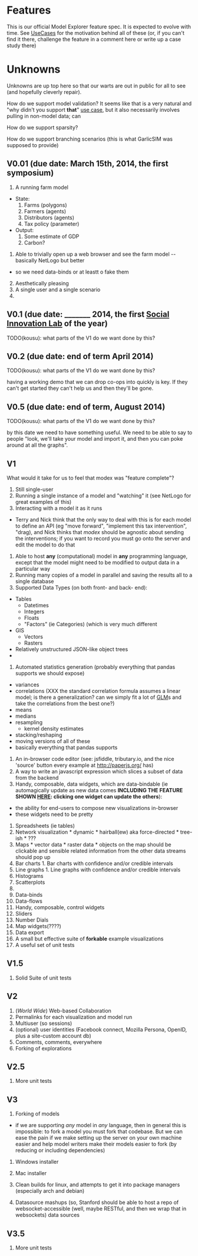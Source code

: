 Features
========

This is our official Model Explorer feature spec. It is expected to evolve with time. 
See [UseCases](UseCases.md) for the motivation behind all of these
(or, if you can't find it there, challenge the feature in a comment here or write up a case study there)


# Unknowns

Unknowns are up top here so that our warts are out in public for all to see (and hopefully cleverly repair).

How do we support model validation? It seems like that is a very natural and "why didn't you support **that**" [use case](UseCases.md), but it also necessarily involves pulling in non-model data; can

How do we support sparsity?

How do we support branching scenarios (this is what GarlicSIM was supposed to provide)

## V0.01 (due date: March 15th, 2014, the first symposium)

1. A running farm model
  * State:
    1. Farms (polygons)
    2. Farmers (agents)
    3. Distributors (agents)
    4. Tax policy (parameter)
  * Output:
    1. Some estimate of GDP
    2. Carbon?
1. Able to trivially open up a web browser and see the farm model -- basically NetLogo but better
  * so we need data-binds or at leastt o fake them
2. Aesthetically pleasing
3. A single user and a single scenario
4. 

## V0.1 (due date: _______ 2014, the first [Social Innovation Lab](http://sig.uwaterloo.ca/feature/social-innovation-labs) of the year)

TODO(kousu): what parts of the V1 do we want done by this?

## V0.2 (due date: end of term April 2014)

TODO(kousu): what parts of the V1 do we want done by this?

having a working demo that we can drop co-ops into quickly is key. If they can't get started they can't help us and then they'll be gone.

## V0.5 (due date: end of term, August 2014)

TODO(kousu): what parts of the V1 do we want done by this?

by this date we need to have something useful. We need to be able to say to people "look, we'll take your model and import it, and then you can poke around at all the graphs".

## V1

What would it take for us to feel that modex was "feature complete"?

1. Still single-user
1. Running a single instance of a model and "watching" it (see NetLogo for great examples of this)
1.  Interacting with a model it as it runs
  * Terry and Nick think that the only way to deal with this is for each model to define an API (eg "move forward", "implement this tax intervention", "drag), and Nick thinks that _modex_ should be agnostic about sending the interventions; if you want to record you must go onto the server and edit the model to do that
1. Able to host **any** (computational) model in **any** programming language, except that the model might need to be modified to output data in a particular way
1. Running many copies of a model in parallel and saving the results all to a single database
2. Supported Data Types (on both front- and back- end):
  * Tables
    * Datetimes
    * Integers
    * Floats
    * "Factors" (ie Categories) (which is very much different
  * GIS
    * Vectors
    * Rasters
  * Relatively unstructured JSON-like object trees
  * 
1. Automated statistics generation (probably everything that pandas supports we should expose)
  * variances
  * correlations (XXX the standard correlation formula assumes a linear model; is there a generalization? can we simply fit a lot of [GLM](https://duckduckgo.com/Generalized_linear_model)s and take the correlations from the best one?)
  * means
  * medians
  * resampling
    * kernel density estimates
  * stacking/reshaping
  * moving versions of all of these
  * basically everything that pandas supports
1. An in-browser code editor (see: jsfiddle, tributary.io, and the nice 'source' button every example at http://paperjs.org/ has)
1. A way to write an javascript expression which slices a subset of data from the backend
1. Handy, composable, data widgets, which are data-bindable (ie automagically update as new data comes **INCLUDING THE FEATURE SHOWN [HERE](http://square.github.io/crossfilter/): clicking one widget can update the others**):
  * the ability for end-users to compose new visualizations in-browser
  * these widgets need to be pretty
  1. Spreadsheets (ie tables)
  2. Network visualization
    * dynamic
    * hairball(ew) aka force-directed
    * tree-ish
    * ???
  1. Maps
    * vector data
    * raster data
    * objects on the map should be clickable and sensible related information from the other data streams should pop up
  1. Bar charts
    1. Bar charts with confidence and/or credible intervals
  1. Line graphs
    1. Line graphs with confidence and/or credible intervals
  1. Histograms
  1. Scatterplots
  1. 
1. Data-binds
2. Data-flows
2. Handy, composable, control widgets
  1. Sliders
  2. Number Dials
  3. Map widgets(????)
1. Data export
1. A small but effective suite of **forkable** example visualizations
1. A useful set of unit tests

## V1.5
1. Solid Suite of unit tests
 
## V2
1. (_World Wide_) Web-based Collaboration 
  1. Permalinks for each visualization and model run
  2. Multiuser (so sessions)
  1. (optional) user identities (Facebook connect, Mozilla Persona, OpenID, plus a site-custom account db)
  2. Comments, comments, everywhere
  2. Forking of explorations

## V2.5
1. More unit tests

## V3

1. Forking of models
  * if we are supporting _any_ model in _any_ language, then in general this is impossible: to fork a model you must fork that codebase. But we can ease the pain if we make setting up the server on your own machine easier and help model writers make their models easier to fork (by reducing or including dependencies)
1. Windows installer
2. Mac installer
3. Clean builds for linux, and attempts to get it into package managers (especially arch and debian)

2. Datasource mashups (so, Stanford should be able to host a repo of websocket-accessible (well, maybe RESTful, and then we wrap that in websockets) data sources 


## V3.5
1. More unit tests
